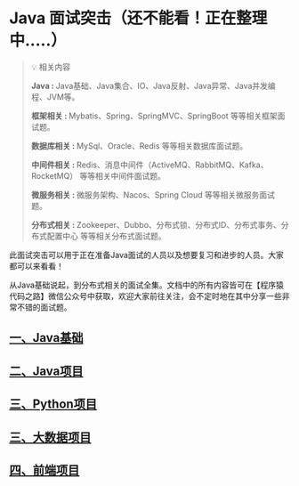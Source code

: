 # Java 面试突击（还不能看！正在整理中.....）

> 💡 相关内容
>
> <strong>Java : </strong>Java基础、Java集合、IO、Java反射、Java异常、Java并发编程、JVM等。
>
> <strong>框架相关 : </strong>Mybatis、Spring、SpringMVC、SpringBoot 等等相关框架面试题。
>
> <strong>数据库相关 : </strong>MySql、Oracle、Redis 等等相关数据库面试题。
>
> <strong>中间件相关 : </strong>Redis、消息中间件（ActiveMQ、RabbitMQ、Kafka、RocketMQ） 等等相关中间件面试题。
>
> <strong>微服务相关 : </strong>微服务架构、Nacos、Spring Cloud 等等相关微服务面试题。
>
> <strong>分布式相关 : </strong>Zookeeper、Dubbo、分布式锁、分布式ID、分布式事务、分布式配置中心 等等相关分布式面试题。

此面试突击可以用于正在准备Java面试的人员以及想要复习和进步的人员。大家都可以来看看！

从Java基础说起，到分布式相关的面试全集。文档中的所有内容皆可在【程序猿代码之路】微信公众号中获取，欢迎大家前往关注，会不定时地在其中分享一些非常不错的面试题。


## [一、Java基础](/java基础)

## [二、Java项目](/java项目)

## [三、Python项目](/python项目)

## [三、大数据项目](/大数据项目)

## [四、前端项目](/前端项目)







